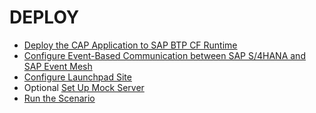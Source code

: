 # DEPLOY

* [Deploy the CAP Application to SAP BTP CF Runtime](../deploy/deploy-cap-app/README.md)
* [Configure Event-Based Communication between SAP S/4HANA and SAP Event Mesh](../deploy/configure-channel/README.md)
* [Configure Launchpad Site](../deploy/configure-launchpad-site/README.md)
* Optional [Set Up Mock Server](../deploy/setup-mock/README.md)
* [Run the Scenario](../deploy/run-e2e/README.md)